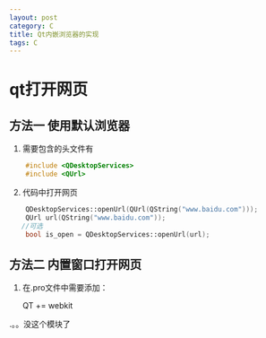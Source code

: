 ```yaml
---
layout: post
category: C
title: Qt内嵌浏览器的实现
tags: C
---
```


# qt打开网页

## 方法一 使用默认浏览器

1. 需要包含的头文件有
```c++
    #include <QDesktopServices>
    #include <QUrl> 
```

2. 代码中打开网页
```c++
    QDesktopServices::openUrl(QUrl(QString("www.baidu.com")));
    QUrl url(QString("www.baidu.com"));
   //可选
    bool is_open = QDesktopServices::openUrl(url);
```

## 方法二 内置窗口打开网页
1. 在.pro文件中需要添加：

     QT += webkit

.。。没这个模块了